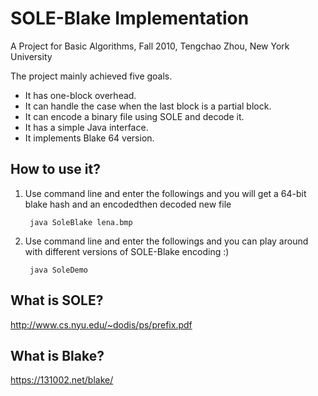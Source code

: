 SOLE-Blake Implementation
==========
A Project for Basic Algorithms, Fall 2010, Tengchao Zhou, New York University

The project mainly achieved five goals.
* It has one-block overhead.
* It can handle the case when the last block is a partial block.
* It can encode a binary file using SOLE and decode it.
* It has a simple Java interface.
* It implements Blake 64 version.

How to use it?
-------------------------
1. Use command line and enter the followings and you will get a 64-bit blake hash and an encodedthen decoded new file

        java SoleBlake lena.bmp 

2. Use command line and enter the followings and you can play around with different versions of SOLE-Blake encoding :)

        java SoleDemo

What is SOLE?
-------------------------
http://www.cs.nyu.edu/~dodis/ps/prefix.pdf

What is Blake?
-------------------------
https://131002.net/blake/
